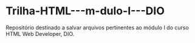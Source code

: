 # Trilha-HTML---m-dulo-I---DIO
Repositório destinado a salvar arquivos pertinentes ao módulo I do curso HTML Web Developer, DIO.
